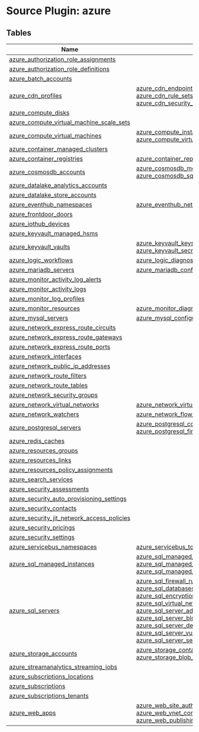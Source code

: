 # Source Plugin: azure
## Tables
| Name          | Relations | Description   |
| ------------- | --------- | ------------- |
| [azure_authorization_role_assignments](azure_authorization_role_assignments.md)| | |
| [azure_authorization_role_definitions](azure_authorization_role_definitions.md)| | |
| [azure_batch_accounts](azure_batch_accounts.md)| | |
| [azure_cdn_profiles](azure_cdn_profiles.md)| [azure_cdn_endpoints](azure_cdn_endpoints.md)<br />[azure_cdn_rule_sets](azure_cdn_rule_sets.md)<br />[azure_cdn_security_policies](azure_cdn_security_policies.md)| |
| [azure_compute_disks](azure_compute_disks.md)| | |
| [azure_compute_virtual_machine_scale_sets](azure_compute_virtual_machine_scale_sets.md)| | |
| [azure_compute_virtual_machines](azure_compute_virtual_machines.md)| [azure_compute_instance_views](azure_compute_instance_views.md)<br />[azure_compute_virtual_machine_extensions](azure_compute_virtual_machine_extensions.md)| |
| [azure_container_managed_clusters](azure_container_managed_clusters.md)| | |
| [azure_container_registries](azure_container_registries.md)| [azure_container_replications](azure_container_replications.md)| |
| [azure_cosmosdb_accounts](azure_cosmosdb_accounts.md)| [azure_cosmosdb_mongo_db_databases](azure_cosmosdb_mongo_db_databases.md)<br />[azure_cosmosdb_sql_databases](azure_cosmosdb_sql_databases.md)| |
| [azure_datalake_analytics_accounts](azure_datalake_analytics_accounts.md)| | |
| [azure_datalake_store_accounts](azure_datalake_store_accounts.md)| | |
| [azure_eventhub_namespaces](azure_eventhub_namespaces.md)| [azure_eventhub_network_rule_sets](azure_eventhub_network_rule_sets.md)| |
| [azure_frontdoor_doors](azure_frontdoor_doors.md)| | |
| [azure_iothub_devices](azure_iothub_devices.md)| | |
| [azure_keyvault_managed_hsms](azure_keyvault_managed_hsms.md)| | |
| [azure_keyvault_vaults](azure_keyvault_vaults.md)| [azure_keyvault_keys](azure_keyvault_keys.md)<br />[azure_keyvault_secrets](azure_keyvault_secrets.md)| |
| [azure_logic_workflows](azure_logic_workflows.md)| [azure_logic_diagnostic_settings](azure_logic_diagnostic_settings.md)| |
| [azure_mariadb_servers](azure_mariadb_servers.md)| [azure_mariadb_configurations](azure_mariadb_configurations.md)| |
| [azure_monitor_activity_log_alerts](azure_monitor_activity_log_alerts.md)| | |
| [azure_monitor_activity_logs](azure_monitor_activity_logs.md)| | |
| [azure_monitor_log_profiles](azure_monitor_log_profiles.md)| | |
| [azure_monitor_resources](azure_monitor_resources.md)| [azure_monitor_diagnostic_settings](azure_monitor_diagnostic_settings.md)| |
| [azure_mysql_servers](azure_mysql_servers.md)| [azure_mysql_configurations](azure_mysql_configurations.md)| |
| [azure_network_express_route_circuits](azure_network_express_route_circuits.md)| | |
| [azure_network_express_route_gateways](azure_network_express_route_gateways.md)| | |
| [azure_network_express_route_ports](azure_network_express_route_ports.md)| | |
| [azure_network_interfaces](azure_network_interfaces.md)| | |
| [azure_network_public_ip_addresses](azure_network_public_ip_addresses.md)| | |
| [azure_network_route_filters](azure_network_route_filters.md)| | |
| [azure_network_route_tables](azure_network_route_tables.md)| | |
| [azure_network_security_groups](azure_network_security_groups.md)| | |
| [azure_network_virtual_networks](azure_network_virtual_networks.md)| [azure_network_virtual_network_gateways](azure_network_virtual_network_gateways.md)| |
| [azure_network_watchers](azure_network_watchers.md)| [azure_network_flow_logs](azure_network_flow_logs.md)| |
| [azure_postgresql_servers](azure_postgresql_servers.md)| [azure_postgresql_configurations](azure_postgresql_configurations.md)<br />[azure_postgresql_firewall_rules](azure_postgresql_firewall_rules.md)| |
| [azure_redis_caches](azure_redis_caches.md)| | |
| [azure_resources_groups](azure_resources_groups.md)| | |
| [azure_resources_links](azure_resources_links.md)| | |
| [azure_resources_policy_assignments](azure_resources_policy_assignments.md)| | |
| [azure_search_services](azure_search_services.md)| | |
| [azure_security_assessments](azure_security_assessments.md)| | |
| [azure_security_auto_provisioning_settings](azure_security_auto_provisioning_settings.md)| | |
| [azure_security_contacts](azure_security_contacts.md)| | |
| [azure_security_jit_network_access_policies](azure_security_jit_network_access_policies.md)| | |
| [azure_security_pricings](azure_security_pricings.md)| | |
| [azure_security_settings](azure_security_settings.md)| | |
| [azure_servicebus_namespaces](azure_servicebus_namespaces.md)| [azure_servicebus_topics](azure_servicebus_topics.md)| |
| [azure_sql_managed_instances](azure_sql_managed_instances.md)| [azure_sql_managed_databases](azure_sql_managed_databases.md)<br />[azure_sql_managed_instance_vulnerability_assessments](azure_sql_managed_instance_vulnerability_assessments.md)<br />[azure_sql_managed_instance_encryption_protectors](azure_sql_managed_instance_encryption_protectors.md)| |
| [azure_sql_servers](azure_sql_servers.md)| [azure_sql_firewall_rules](azure_sql_firewall_rules.md)<br />[azure_sql_databases](azure_sql_databases.md)<br />[azure_sql_encryption_protectors](azure_sql_encryption_protectors.md)<br />[azure_sql_virtual_network_rules](azure_sql_virtual_network_rules.md)<br />[azure_sql_server_admins](azure_sql_server_admins.md)<br />[azure_sql_server_blob_auditing_policies](azure_sql_server_blob_auditing_policies.md)<br />[azure_sql_server_dev_ops_auditing_settings](azure_sql_server_dev_ops_auditing_settings.md)<br />[azure_sql_server_vulnerability_assessments](azure_sql_server_vulnerability_assessments.md)<br />[azure_sql_server_security_alert_policies](azure_sql_server_security_alert_policies.md)| |
| [azure_storage_accounts](azure_storage_accounts.md)| [azure_storage_containers](azure_storage_containers.md)<br />[azure_storage_blob_services](azure_storage_blob_services.md)| |
| [azure_streamanalytics_streaming_jobs](azure_streamanalytics_streaming_jobs.md)| | |
| [azure_subscriptions_locations](azure_subscriptions_locations.md)| | |
| [azure_subscriptions](azure_subscriptions.md)| | |
| [azure_subscriptions_tenants](azure_subscriptions_tenants.md)| | |
| [azure_web_apps](azure_web_apps.md)| [azure_web_site_auth_settings](azure_web_site_auth_settings.md)<br />[azure_web_vnet_connections](azure_web_vnet_connections.md)<br />[azure_web_publishing_profiles](azure_web_publishing_profiles.md)| |